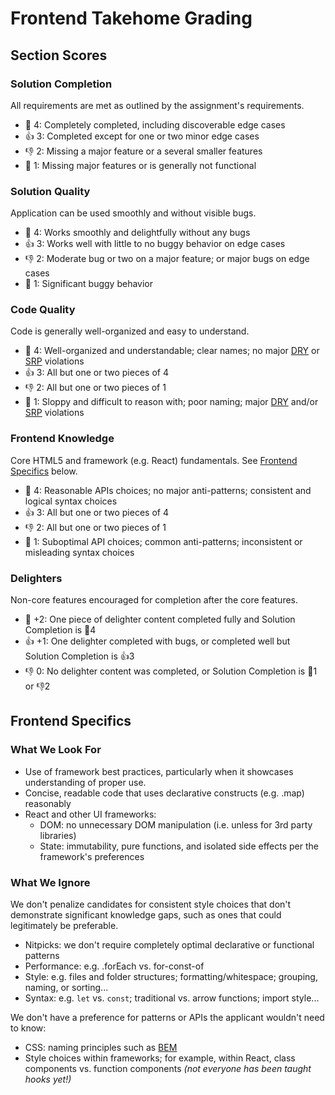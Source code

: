 # Frontend Takehome Grading

## Section Scores

### Solution Completion

All requirements are met as outlined by the assignment's requirements.

- 💖 4: Completely completed, including discoverable edge cases
- 👍 3: Completed except for one or two minor edge cases
- 👎 2: Missing a major feature or a several smaller features
- 🛑 1: Missing major features or is generally not functional

### Solution Quality

Application can be used smoothly and without visible bugs.

- 💖 4: Works smoothly and delightfully without any bugs
- 👍 3: Works well with little to no buggy behavior on edge cases
- 👎 2: Moderate bug or two on a major feature; or major bugs on edge cases
- 🛑 1: Significant buggy behavior

### Code Quality

Code is generally well-organized and easy to understand.

- 💖 4: Well-organized and understandable; clear names; no major [DRY](https://en.wikipedia.org/wiki/Don%27t_repeat_yourself) or [SRP](https://en.wikipedia.org/wiki/Single_responsibility_principle) violations
- 👍 3: All but one or two pieces of 4
- 👎 2: All but one or two pieces of 1
- 🛑 1: Sloppy and difficult to reason with; poor naming; major [DRY](https://en.wikipedia.org/wiki/Don%27t_repeat_yourself) and/or [SRP](https://en.wikipedia.org/wiki/Single_responsibility_principle) violations

### Frontend Knowledge

Core HTML5 and framework (e.g. React) fundamentals.
See [Frontend Specifics](#frontend-specifics) below.

- 💖 4: Reasonable APIs choices; no major anti-patterns; consistent and logical syntax choices
- 👍 3: All but one or two pieces of 4
- 👎 2: All but one or two pieces of 1
- 🛑 1: Suboptimal API choices; common anti-patterns; inconsistent or misleading syntax choices

### Delighters

Non-core features encouraged for completion after the core features.

- 💖 +2: One piece of delighter content completed fully and Solution Completion is 💖4
- 👍 +1: One delighter completed with bugs, or completed well but Solution Completion is 👍3
- 👎 0: No delighter content was completed, or Solution Completion is 🛑1 or 👎2

## Frontend Specifics

### What We Look For

- Use of framework best practices, particularly when it showcases understanding of proper use.
- Concise, readable code that uses declarative constructs (e.g. .map) reasonably
- React and other UI frameworks:
  - DOM: no unnecessary DOM manipulation (i.e. unless for 3rd party libraries)
  - State: immutability, pure functions, and isolated side effects per the framework's preferences

### What We Ignore

We don't penalize candidates for consistent style choices that don't demonstrate significant knowledge gaps, such as ones that could legitimately be preferable.

- Nitpicks: we don't require completely optimal declarative or functional patterns
- Performance: e.g. .forEach vs. for-const-of
- Style: e.g. files and folder structures; formatting/whitespace; grouping, naming, or sorting...
- Syntax: e.g. `let` vs. `const`; traditional vs. arrow functions; import style...

We don't have a preference for patterns or APIs the applicant wouldn't need to know:

- CSS: naming principles such as [BEM](https://en.wikipedia.org/wiki/Single_responsibility_principle)
- Style choices within frameworks; for example, within React, class components vs. function components _(not everyone has been taught hooks yet!)_
